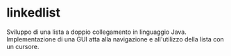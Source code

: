 # linkedlist
Sviluppo di una lista a doppio collegamento in linguaggio Java. Implementazione di una GUI atta alla navigazione e all'utilizzo della lista con un cursore.
